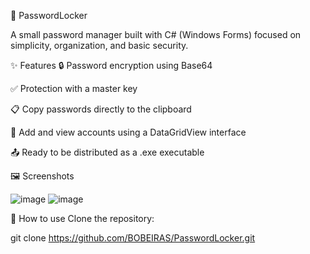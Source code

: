 🔐 PasswordLocker

A small password manager built with C# (Windows Forms) focused on simplicity, organization, and basic security.

✨ Features
🔒 Password encryption using Base64

✅ Protection with a master key

📋 Copy passwords directly to the clipboard

📁 Add and view accounts using a DataGridView interface

📤 Ready to be distributed as a .exe executable

🖼️ Screenshots

![image](https://github.com/user-attachments/assets/7275c78d-fe0c-4025-b15a-5dec8bc9e48a)
![image](https://github.com/user-attachments/assets/4008b68d-60bf-495f-b462-e7392f6431c3)



🚀 How to use
Clone the repository:

git clone https://github.com/BOBEIRAS/PasswordLocker.git
